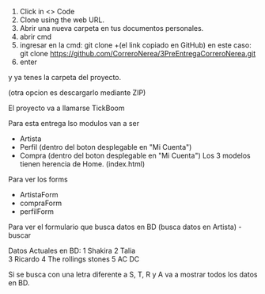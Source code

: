 1. Click in <> Code 
2. Clone using the web URL.
3. Abrir una nueva carpeta en tus documentos personales.
4. abrir cmd
5. ingresar en la cmd: git clone +(el link copiado en GitHub)
en este caso:
git clone https://github.com/CorreroNerea/3PreEntregaCorreroNerea.git
6. enter

y ya tenes la carpeta del proyecto. 

(otra opcion es descargarlo mediante ZIP)

El proyecto va a llamarse TickBoom

Para esta entrega lso modulos van a ser 
- Artista 
- Perfil (dentro del boton desplegable en "Mi Cuenta")
- Compra  (dentro del boton desplegable en "Mi Cuenta")
Los 3 modelos tienen herencia de Home. (index.html)

Para ver los forms
- ArtistaForm
- compraForm
- perfilForm

Para ver el formulario que busca datos en BD (busca datos en Artista)
-buscar

Datos Actuales en BD:
1	Shakira	
2	Talia	
3	Ricardo	
4	The rollings stones	
5	AC DC

Si se busca con una letra diferente a S, T, R y A va a mostrar todos los datos en BD.

